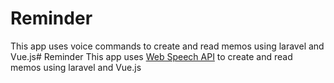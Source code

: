 # Reminder
This app uses voice commands to create and read memos using laravel and Vue.js# Reminder
This app uses [Web Speech API] to create and read memos using laravel and Vue.js

[//]: #
   [Web Speech API]: <https://developer.mozilla.org/en-US/docs/Web/API/Web_Speech_API/Using_the_Web_Speech_API>
   
   
